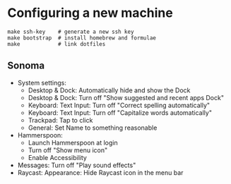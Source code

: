 # Configuring a new machine

```
make ssh-key    # generate a new ssh key
make bootstrap  # install homebrew and formulae
make            # link dotfiles
```

## Sonoma

* System settings:
    * Desktop & Dock: Automatically hide and show the Dock
    * Desktop & Dock: Turn off "Show suggested and recent apps Dock"
    * Keyboard: Text Input: Turn off "Correct spelling automatically"
    * Keyboard: Text Input: Turn off "Capitalize words automatically"
    * Trackpad: Tap to click
    * General: Set Name to something reasonable
* Hammerspoon:
  * Launch Hammerspoon at login
  * Turn off "Show menu icon"
  * Enable Accessibility
* Messages: Turn off "Play sound effects"
* Raycast: Appearance: Hide Raycast icon in the menu bar
